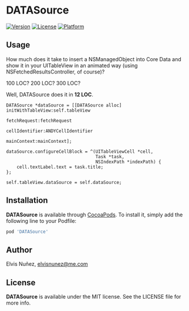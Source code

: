 # DATASource

[![Version](https://img.shields.io/cocoapods/v/DATASource.svg?style=flat)](http://cocoadocs.org/docsets/DATASource)
[![License](https://img.shields.io/cocoapods/l/DATASource.svg?style=flat)](http://cocoadocs.org/docsets/DATASource)
[![Platform](https://img.shields.io/cocoapods/p/DATASource.svg?style=flat)](http://cocoadocs.org/docsets/DATASource)

## Usage

How much does it take to insert a NSManagedObject into Core Data and show it in your UITableView in an animated way (using NSFetchedResultsController, of course)?

100 LOC? 200 LOC? 300 LOC?

Well, DATASource does it in **12 LOC**.

``` objc
DATASource *dataSource = [[DATASource alloc] initWithTableView:self.tableView
                                                  fetchRequest:fetchRequest
                                                cellIdentifier:ANDYCellIdentifier
                                                   mainContext:mainContext];

dataSource.configureCellBlock = ^(UITableViewCell *cell,
                                  Task *task,
                                  NSIndexPath *indexPath) {
    cell.textLabel.text = task.title;
};

self.tableView.dataSource = self.dataSource;
```

## Installation

**DATASource** is available through [CocoaPods](http://cocoapods.org). To install
it, simply add the following line to your Podfile:

```ruby
pod 'DATASource'
```

## Author

Elvis Nuñez, elvisnunez@me.com

## License

**DATASource** is available under the MIT license. See the LICENSE file for more info.
